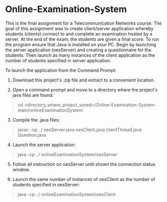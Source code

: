 # Online-Examination-System
This is the final assignment for a Telecommunication Networks course. The goal of this assignment was to create client/server application whereby students (clients) connect to and complete an examination hosted by a server. At the end of the exam, the students are given a final score. To run the program ensure that Java is installed on your PC. Begin by launching the server application (oesServer) and creating a questionnaire for the students. Then launch as many instances of the client application as the number of students specified in server application. 

To launch the application from the Command Prompt:

1) Download this project's .zip file and extract to a convenient location.

2) Open a command prompt and move to a directory where the project's java files are found:
  >cd <directory_where_project_saved>/Online-Examination-System-main/onlineExaminationSystem

3) Compile the .java files:
  >javac -cp ../ oesServer.java oesClient.java clientThread.java Question.java

4) Launch the server application:
  >java -cp ../ onlineExaminationSystem/oesServer

5) Follow all instruction on oesServer until shown the connection status window.

6) Launch the same number of instances of oesClient as the number of students specified in oesServer:
  >java -cp ../ onlineExaminationSystem/oesClient
